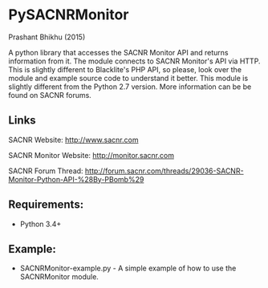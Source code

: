 # PySACNRMonitor

Prashant Bhikhu (2015)

A python library that accesses the SACNR Monitor API and returns information from it. The module connects to SACNR Monitor's API via HTTP. This is slightly different to Blacklite's PHP API, so please, look over the module and example
source code to understand it better. This module is slightly different from the Python 2.7 version. More information can be be found on SACNR forums. 


## Links
SACNR Website:         http://www.sacnr.com

SACNR Monitor Website: http://monitor.sacnr.com

SACNR Forum Thread:    http://forum.sacnr.com/threads/29036-SACNR-Monitor-Python-API-%28By-PBomb%29

## Requirements:
* Python 3.4+

## Example:
* SACNRMonitor-example.py - A simple example of how to use the SACNRMonitor module.
